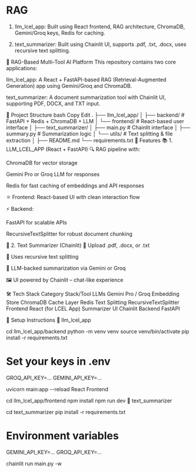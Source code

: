 # RAG

1. llm_lcel_app: Built using React frontend, RAG architecture, ChromaDB, Gemini/Groq keys, Redis for caching.

2. text_summarizer: Built using Chainlit UI, supports .pdf, .txt, .docx, uses recursive text splitting.

🧠 RAG-Based Multi-Tool AI Platform
This repository contains two core applications:

llm_lcel_app: A React + FastAPI-based RAG (Retrieval-Augmented Generation) app using Gemini/Groq and ChromaDB.

text_summarizer: A document summarization tool with Chainlit UI, supporting PDF, DOCX, and TXT input.

📁 Project Structure
bash
Copy
Edit
.
├── llm_lcel_app/
│   ├── backend/        # FastAPI + Redis + ChromaDB + LLM
│   └── frontend/       # React-based user interface
│
├── text_summarizer/
│   ├── main.py         # Chainlit interface
│   ├── summary.py      # Summarization logic
│   └── utils/          # Text splitting & file extraction
│
├── README.md
└── requirements.txt
🚀 Features
📚 1. LLM_LCEL_APP (React + FastAPI)
🔍 RAG pipeline with:

ChromaDB for vector storage

Gemini Pro or Groq LLM for responses

Redis for fast caching of embeddings and API responses

⚛️ Frontend: React-based UI with clean interaction flow

⚡ Backend:

FastAPI for scalable APIs

RecursiveTextSplitter for robust document chunking

📝 2. Text Summarizer (Chainlit)
🧾 Upload .pdf, .docx, or .txt

🧠 Uses recursive text splitting

🦜 LLM-backed summarization via Gemini or Groq

🖼️ UI powered by Chainlit – chat-like experience

🛠️ Tech Stack
Category	Stack/Tool
LLMs	Gemini Pro / Groq
Embedding Store	ChromaDB
Cache Layer	Redis
Text Splitting	RecursiveTextSplitter
Frontend	React (for LCEL App)
Summarizer UI	Chainlit
Backend	FastAPI

🔧 Setup Instructions
🧠 llm_lcel_app

cd llm_lcel_app/backend
python -m venv venv
source venv/bin/activate
pip install -r requirements.txt

# Set your keys in .env
GROQ_API_KEY=...
GEMINI_API_KEY=...

uvicorn main:app --reload
React Frontend

cd llm_lcel_app/frontend
npm install
npm run dev
📝 text_summarizer

cd text_summarizer
pip install -r requirements.txt

# Environment variables
GEMINI_API_KEY=...
GROQ_API_KEY=...

chainlit run main.py -w

